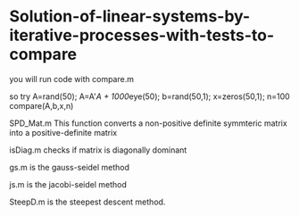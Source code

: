 # Solution-of-linear-systems-by-iterative-processes-with-tests-to-compare

you will run code with compare.m 

so try
A=rand(50);
A=A'*A + 1000*eye(50);
b=rand(50,1);
x=zeros(50,1);
n=100
compare(A,b,x,n)

SPD_Mat.m This function converts a non-positive definite symmteric matrix into a positive-definite matrix

isDiag.m checks if matrix is diagonally dominant

gs.m is the gauss-seidel method

js.m is the jacobi-seidel method

SteepD.m is the steepest descent method.
